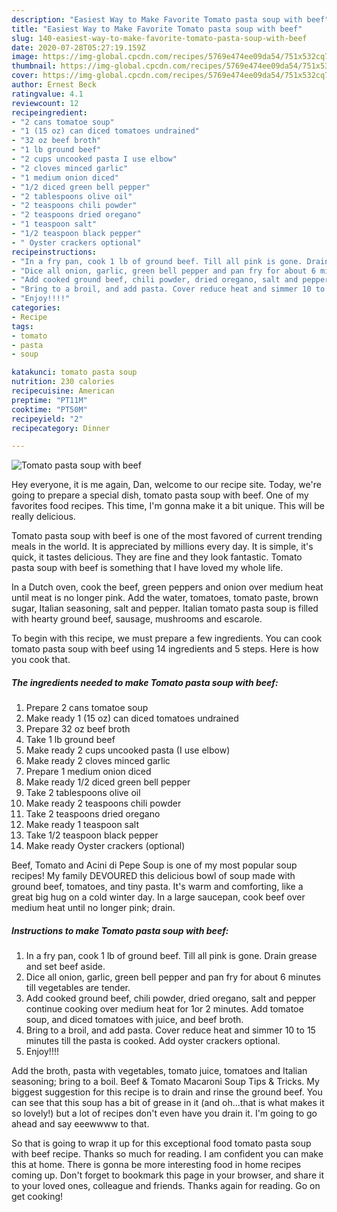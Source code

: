 ```yaml
---
description: "Easiest Way to Make Favorite Tomato pasta soup with beef"
title: "Easiest Way to Make Favorite Tomato pasta soup with beef"
slug: 140-easiest-way-to-make-favorite-tomato-pasta-soup-with-beef
date: 2020-07-28T05:27:19.159Z
image: https://img-global.cpcdn.com/recipes/5769e474ee09da54/751x532cq70/tomato-pasta-soup-with-beef-recipe-main-photo.jpg
thumbnail: https://img-global.cpcdn.com/recipes/5769e474ee09da54/751x532cq70/tomato-pasta-soup-with-beef-recipe-main-photo.jpg
cover: https://img-global.cpcdn.com/recipes/5769e474ee09da54/751x532cq70/tomato-pasta-soup-with-beef-recipe-main-photo.jpg
author: Ernest Beck
ratingvalue: 4.1
reviewcount: 12
recipeingredient:
- "2 cans tomatoe soup"
- "1 (15 oz) can diced tomatoes undrained"
- "32 oz beef broth"
- "1 lb ground beef"
- "2 cups uncooked pasta I use elbow"
- "2 cloves minced garlic"
- "1 medium onion diced"
- "1/2 diced green bell pepper"
- "2 tablespoons olive oil"
- "2 teaspoons chili powder"
- "2 teaspoons dried oregano"
- "1 teaspoon salt"
- "1/2 teaspoon black pepper"
- " Oyster crackers optional"
recipeinstructions:
- "In a fry pan, cook 1 lb of ground beef. Till all pink is gone. Drain grease and set beef aside."
- "Dice all onion, garlic, green bell pepper and pan fry for about 6 minutes till vegetables are tender."
- "Add cooked ground beef, chili powder, dried oregano, salt and pepper continue cooking over medium heat for 1or 2 minutes. Add tomatoe soup, and diced tomatoes with juice, and beef broth."
- "Bring to a broil, and add pasta. Cover reduce heat and simmer 10 to 15 minutes till the pasta is cooked. Add oyster crackers optional."
- "Enjoy!!!!"
categories:
- Recipe
tags:
- tomato
- pasta
- soup

katakunci: tomato pasta soup 
nutrition: 230 calories
recipecuisine: American
preptime: "PT11M"
cooktime: "PT50M"
recipeyield: "2"
recipecategory: Dinner

---
```



![Tomato pasta soup with beef](https://img-global.cpcdn.com/recipes/5769e474ee09da54/751x532cq70/tomato-pasta-soup-with-beef-recipe-main-photo.jpg)

Hey everyone, it is me again, Dan, welcome to our recipe site. Today, we're going to prepare a special dish, tomato pasta soup with beef. One of my favorites food recipes. This time, I'm gonna make it a bit unique. This will be really delicious.

Tomato pasta soup with beef is one of the most favored of current trending meals in the world. It is appreciated by millions every day. It is simple, it's quick, it tastes delicious. They are fine and they look fantastic. Tomato pasta soup with beef is something that I have loved my whole life.

In a Dutch oven, cook the beef, green peppers and onion over medium heat until meat is no longer pink. Add the water, tomatoes, tomato paste, brown sugar, Italian seasoning, salt and pepper. Italian tomato pasta soup is filled with hearty ground beef, sausage, mushrooms and escarole.


To begin with this recipe, we must prepare a few ingredients. You can cook tomato pasta soup with beef using 14 ingredients and 5 steps. Here is how you cook that.

<!--inarticleads1-->

##### The ingredients needed to make Tomato pasta soup with beef:

1. Prepare 2 cans tomatoe soup
1. Make ready 1 (15 oz) can diced tomatoes undrained
1. Prepare 32 oz beef broth
1. Take 1 lb ground beef
1. Make ready 2 cups uncooked pasta (I use elbow)
1. Make ready 2 cloves minced garlic
1. Prepare 1 medium onion diced
1. Make ready 1/2 diced green bell pepper
1. Take 2 tablespoons olive oil
1. Make ready 2 teaspoons chili powder
1. Take 2 teaspoons dried oregano
1. Make ready 1 teaspoon salt
1. Take 1/2 teaspoon black pepper
1. Make ready  Oyster crackers (optional)


Beef, Tomato and Acini di Pepe Soup is one of my most popular soup recipes! My family DEVOURED this delicious bowl of soup made with ground beef, tomatoes, and tiny pasta. It&#39;s warm and comforting, like a great big hug on a cold winter day. In a large saucepan, cook beef over medium heat until no longer pink; drain. 

<!--inarticleads2-->

##### Instructions to make Tomato pasta soup with beef:

1. In a fry pan, cook 1 lb of ground beef. Till all pink is gone. Drain grease and set beef aside.
1. Dice all onion, garlic, green bell pepper and pan fry for about 6 minutes till vegetables are tender.
1. Add cooked ground beef, chili powder, dried oregano, salt and pepper continue cooking over medium heat for 1or 2 minutes. Add tomatoe soup, and diced tomatoes with juice, and beef broth.
1. Bring to a broil, and add pasta. Cover reduce heat and simmer 10 to 15 minutes till the pasta is cooked. Add oyster crackers optional.
1. Enjoy!!!!


Add the broth, pasta with vegetables, tomato juice, tomatoes and Italian seasoning; bring to a boil. Beef &amp; Tomato Macaroni Soup Tips &amp; Tricks. My biggest suggestion for this recipe is to drain and rinse the ground beef. You can see that this soup has a bit of grease in it (and oh…that is what makes it so lovely!) but a lot of recipes don&#39;t even have you drain it. I&#39;m going to go ahead and say eeewwww to that. 

So that is going to wrap it up for this exceptional food tomato pasta soup with beef recipe. Thanks so much for reading. I am confident you can make this at home. There is gonna be more interesting food in home recipes coming up. Don't forget to bookmark this page in your browser, and share it to your loved ones, colleague and friends. Thanks again for reading. Go on get cooking!
